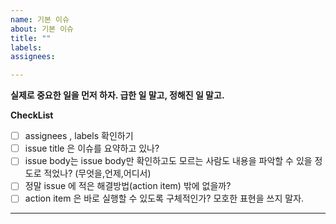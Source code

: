 ```yaml
---
name: 기본 이슈
about: 기본 이슈
title: ""
labels: 
assignees: 

---
```

**실제로 중요한 일을 먼저 하자. 급한 일 말고, 정해진 일 말고.** 

**CheckList**
- [ ] assignees , labels 확인하기
- [ ] issue title 은 이슈를 요약하고 있나?
- [ ] issue body는 issue body만 확인하고도 모르는 사람도 내용을 파악할 수 있을 정도로 적었나? (무엇을,언제,어디서)
- [ ] 정말 issue 에 적은 해결방법(action item) 밖에 없을까?
- [ ] action item 은 바로 실행할 수 있도록 구체적인가? 모호한 표현을 쓰지 말자. 

----
